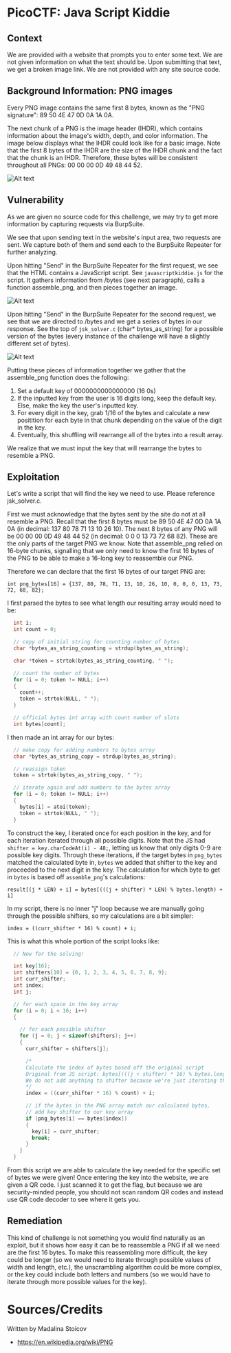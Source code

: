 # PicoCTF: Java Script Kiddie

## Context

We are provided with a website that prompts you to enter some text. We are not given information on what the text should be. Upon submitting that text, we get a broken image link. We are not provided with any site source code.

## Background Information: PNG images

Every PNG image contains the same first 8 bytes, known as the "PNG signature": 89 50 4E 47 0D 0A 1A 0A. 

The next chunk of a PNG is the image header (IHDR), which contains information about the image's width, depth, and color information. The image below displays what the IHDR could look like for a basic image. Note that the first 8 bytes of the IHDR are the size of the IHDR chunk and the fact that the chunk is an IHDR. Therefore, these bytes will be consistent throughout all PNGs: 00 00 00 0D 49 48 44 52.

![Alt text](basic-png-format-ex.png)

## Vulnerability

As we are given no source code for this challenge, we may try to get more information by capturing requests via BurpSuite.

We see that upon sending text in the website's input area, two requests are sent. We capture both of them and send each to the BurpSuite Repeater for further analyzing.

Upon hitting "Send" in the BurpSuite Repeater for the first request, we see that the HTML contains a JavaScript script. See `javascriptkiddie.js` for the script. It gathers information from /bytes (see next paragraph), calls a function assemble_png, and then pieces together an image.

![Alt text](repeater-js.png)

Upon hitting "Send" in the BurpSuite Repeater for the second request, we see that we are directed to /bytes and we get a series of bytes in our response. See the top of `jsk_solver.c` (char* bytes_as_string) for a possible version of the bytes (every instance of the challenge will have a slightly different set of bytes).

![Alt text](repeater-bytes.png)

Putting these pieces of information together we gather that the assemble_png function does the following:
1. Set a default key of 0000000000000000 (16 0s)
2. If the inputted key from the user is 16 digits long, keep the default key. Else, make the key the user's inputted key.
3. For every digit in the key, grab 1/16 of the bytes and calculate a new positition for each byte in that chunk depending on the value of the digit in the key.
4. Eventually, this shuffling will rearrange all of the bytes into a result array.

We realize that we must input the key that will rearrange the bytes to resemble a PNG.

## Exploitation

Let's write a script that will find the key we need to use. Please reference jsk_solver.c. 

First we must acknowledge that the bytes sent by the site do not at all resemble a PNG. Recall that the first 8 bytes must be 89 50 4E 47 0D 0A 1A 0A (in decimal: 137 80 78 71 13 10 26 10). The next 8 bytes of any PNG will be 00 00 00 0D 49 48 44 52 (in decimal: 0 0 0 13 73 72 68 82). These are the only parts of the target PNG we know. Note that assemble_png relied on 16-byte chunks, signalling that we only need to know the first 16 bytes of the PNG to be able to make a 16-long key to reassemble our PNG. 

Therefore we can declare that the first 16 bytes of our target PNG are:

`int png_bytes[16] = {137, 80, 78, 71, 13, 10, 26, 10, 0, 0, 0, 13, 73, 72, 68, 82};`

I first parsed the bytes to see what length our resulting array would need to be:

```c
  int i;
  int count = 0;

  // copy of initial string for counting number of bytes
  char *bytes_as_string_counting = strdup(bytes_as_string);

  char *token = strtok(bytes_as_string_counting, " ");

  // count the number of bytes
  for (i = 0; token != NULL; i++)
  {
    count++;
    token = strtok(NULL, " ");
  }

  // official bytes int array with count number of slots
  int bytes[count];
```
I then made an int array for our bytes:

```c
  // make copy for adding numbers to bytes array
  char *bytes_as_string_copy = strdup(bytes_as_string);

  // reassign token
  token = strtok(bytes_as_string_copy, " ");

  // iterate again and add numbers to the bytes array
  for (i = 0; token != NULL; i++)
  {
    bytes[i] = atoi(token);
    token = strtok(NULL, " ");
  }
```
To construct the key, I iterated once for each position in the key, and for each iteration iterated through all possible digits. Note that the JS had `shifter = key.charCodeAt(i) - 48;`, letting us know that only digits 0-9 are possible key digits. Through these iterations, if the target bytes in `png_bytes` matched the calculated byte in, `bytes` we added that shifter to the key and proceeded to the next digit in the key. The calculation for which byte to get in `bytes` is based off `assemble_png`'s calculations:

`result[(j * LEN) + i] = bytes[(((j + shifter) * LEN) % bytes.length) + i]`

In my script, there is no inner "j" loop because we are manually going through the possible shifters, so my calculations are a bit simpler:

`index = ((curr_shifter * 16) % count) + i;`

This is what this whole portion of the script looks like:

```c
  // Now for the solving!

  int key[16];
  int shifters[10] = {0, 1, 2, 3, 4, 5, 6, 7, 8, 9};
  int curr_shifter;
  int index;
  int j;

  // for each space in the key array
  for (i = 0; i < 16; i++)
  {

    // for each possible shifter
    for (j = 0; j < sizeof(shifters); j++)
    {
      curr_shifter = shifters[j];

      /*
      Calculate the index of bytes based off the original script
      Original from JS script: bytes[(((j + shifter) * 16) % bytes.length) + i]
      We do not add anything to shifter because we're just iterating through possible shifters
      */
      index = ((curr_shifter * 16) % count) + i;

      // if the bytes in the PNG array match our calculated bytes,
      // add key shifter to our key array
      if (png_bytes[i] == bytes[index])
      {
        key[i] = curr_shifter;
        break;
      }
    }
  }
```
From this script we are able to calculate the key needed for the specific set of bytes we were given! Once entering the key into the website, we are given a QR code. I just scanned it to get the flag, but because we are security-minded people, you should not scan random QR codes and instead use QR code decoder to see where it gets you.

## Remediation

This kind of challenge is not something you would find naturally as an exploit, but it shows how easy it can be to reassemble a PNG if all we need are the first 16 bytes. To make this reassembling more difficult, the key could be longer (so we would need to iterate through possible values of width and length, etc.), the unscrambling algorithm could be more complex, or the key could include both letters and numbers (so we would have to iterate through more possible values for the key).

# Sources/Credits

Written by Madalina Stoicov

- https://en.wikipedia.org/wiki/PNG
